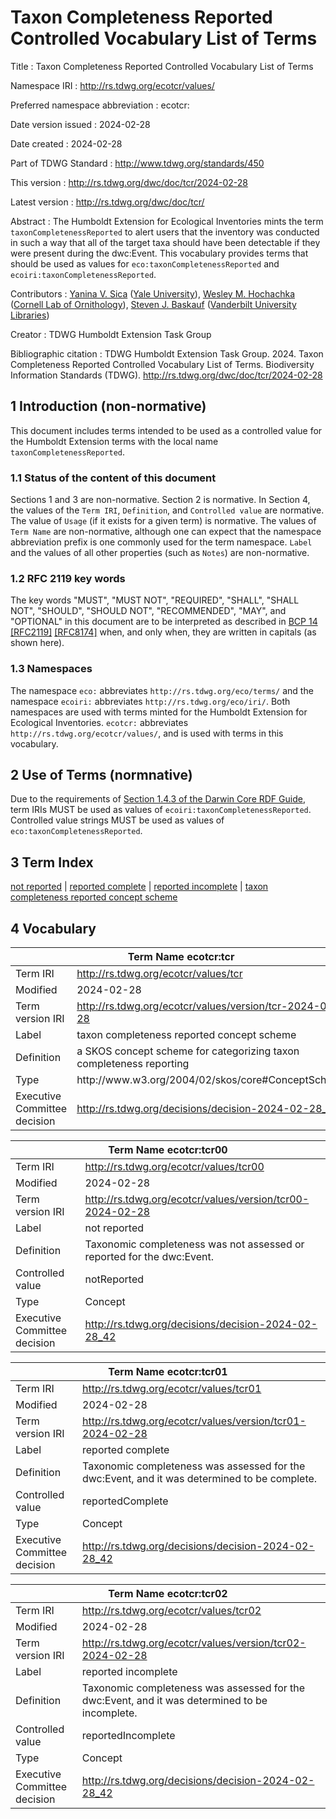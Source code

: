 # Taxon Completeness Reported Controlled Vocabulary List of Terms

Title
: Taxon Completeness Reported Controlled Vocabulary List of Terms

Namespace IRI
: http://rs.tdwg.org/ecotcr/values/

Preferred namespace abbreviation
: ecotcr:

Date version issued
: 2024-02-28

Date created
: 2024-02-28

Part of TDWG Standard
: <http://www.tdwg.org/standards/450>

This version
: <http://rs.tdwg.org/dwc/doc/tcr/2024-02-28>

Latest version
: <http://rs.tdwg.org/dwc/doc/tcr/>

Abstract
: The Humboldt Extension for Ecological Inventories mints the term `taxonCompletenessReported` to alert users that the inventory was conducted in such a way that all of the target taxa should have been detectable if they were present during the dwc:Event. This vocabulary provides terms that should be used as values for `eco:taxonCompletenessReported` and `ecoiri:taxonCompletenessReported`.

Contributors
: [Yanina V. Sica](https://orcid.org/0000-0002-1720-0127) ([Yale University](http://www.wikidata.org/entity/Q49112)), [Wesley M. Hochachka](https://orcid.org/0000-0002-0595-7827) ([Cornell Lab of Ornithology](http://www.wikidata.org/entity/Q2997535)), [Steven J. Baskauf](https://orcid.org/0000-0003-4365-3135) ([Vanderbilt University Libraries](http://www.wikidata.org/entity/Q16849893))

Creator
: TDWG Humboldt Extension Task Group

Bibliographic citation
: TDWG Humboldt Extension Task Group. 2024. Taxon Completeness Reported Controlled Vocabulary List of Terms. Biodiversity Information Standards (TDWG). <http://rs.tdwg.org/dwc/doc/tcr/2024-02-28>

## 1 Introduction (non-normative)

This document includes terms intended to be used as a controlled value for the Humboldt Extension terms with the local name `taxonCompletenessReported`. 

### 1.1 Status of the content of this document

Sections 1 and 3 are non-normative. Section 2 is normative. In Section 4, the values of the `Term IRI`, `Definition`, and `Controlled value` are normative. The value of `Usage` (if it exists for a given term) is normative. The values of `Term Name` are non-normative, although one can expect that the namespace abbreviation prefix is one commonly used for the term namespace. `Label` and the values of all other properties (such as `Notes`) are non-normative.

### 1.2 RFC 2119 key words
The key words "MUST", "MUST NOT", "REQUIRED", "SHALL", "SHALL NOT", "SHOULD", 
"SHOULD NOT", "RECOMMENDED", "MAY", and "OPTIONAL" in this document are to 
be interpreted as described in [BCP 14](https://datatracker.ietf.org/doc/html/bcp14)
[[RFC2119]](https://datatracker.ietf.org/doc/html/rfc2119)
[[RFC8174]](https://datatracker.ietf.org/doc/html/rfc8174)
when, and only when, they are written in capitals (as shown here).

### 1.3 Namespaces

The namespace `eco:` abbreviates `http://rs.tdwg.org/eco/terms/` and the namespace `ecoiri:` abbreviates `http://rs.tdwg.org/eco/iri/`. Both namespaces are used with terms minted for the Humboldt Extension for Ecological Inventories. `ecotcr:` abbreviates `http://rs.tdwg.org/ecotcr/values/`, and is used with terms in this vocabulary.

## 2 Use of Terms (normnative)

Due to the requirements of [Section 1.4.3 of the Darwin Core RDF Guide](http://rs.tdwg.org/dwc/terms/guides/rdf/#143-use-of-darwin-core-terms-in-rdf-normative), term IRIs MUST be used as values of `ecoiri:taxonCompletenessReported`. Controlled value strings MUST be used as values of `eco:taxonCompletenessReported`.

## 3 Term Index 

[not reported](#ecotcr_tcr00) |
[reported complete](#ecotcr_tcr01) |
[reported incomplete](#ecotcr_tcr02) |
[taxon completeness reported concept scheme](#ecotcr_tcr)

## 4 Vocabulary
<table>
	<thead>
		<tr>
			<th colspan="2"><a id="ecotcr_tcr"></a>Term Name  ecotcr:tcr</th>
		</tr>
	</thead>
	<tbody>
		<tr>
			<td>Term IRI</td>
			<td><a href="http://rs.tdwg.org/ecotcr/values/tcr">http://rs.tdwg.org/ecotcr/values/tcr</a></td>
		</tr>
		<tr>
			<td>Modified</td>
			<td>2024-02-28</td>
		</tr>
		<tr>
			<td>Term version IRI</td>
			<td><a href="http://rs.tdwg.org/ecotcr/values/version/tcr-2024-02-28">http://rs.tdwg.org/ecotcr/values/version/tcr-2024-02-28</a></td>
		</tr>
		<tr>
			<td>Label</td>
			<td>taxon completeness reported concept scheme</td>
		</tr>
		<tr>
			<td>Definition</td>
			<td>a SKOS concept scheme for categorizing taxon completeness reporting</td>
		</tr>
		<tr>
			<td>Type</td>
			<td>http://www.w3.org/2004/02/skos/core#ConceptScheme</td>
		</tr>
		<tr>
			<td>Executive Committee decision</td>
			<td><a href="http://rs.tdwg.org/decisions/decision-2024-02-28_42">http://rs.tdwg.org/decisions/decision-2024-02-28_42</a></td>
		</tr>
	</tbody>
</table>

<table>
	<thead>
		<tr>
			<th colspan="2"><a id="ecotcr_tcr00"></a>Term Name  ecotcr:tcr00</th>
		</tr>
	</thead>
	<tbody>
		<tr>
			<td>Term IRI</td>
			<td><a href="http://rs.tdwg.org/ecotcr/values/tcr00">http://rs.tdwg.org/ecotcr/values/tcr00</a></td>
		</tr>
		<tr>
			<td>Modified</td>
			<td>2024-02-28</td>
		</tr>
		<tr>
			<td>Term version IRI</td>
			<td><a href="http://rs.tdwg.org/ecotcr/values/version/tcr00-2024-02-28">http://rs.tdwg.org/ecotcr/values/version/tcr00-2024-02-28</a></td>
		</tr>
		<tr>
			<td>Label</td>
			<td>not reported</td>
		</tr>
		<tr>
			<td>Definition</td>
			<td>Taxonomic completeness was not assessed or reported for the dwc:Event.</td>
		</tr>
		<tr>
			<td>Controlled value</td>
			<td>notReported</td>
		</tr>
		<tr>
			<td>Type</td>
			<td>Concept</td>
		</tr>
		<tr>
			<td>Executive Committee decision</td>
			<td><a href="http://rs.tdwg.org/decisions/decision-2024-02-28_42">http://rs.tdwg.org/decisions/decision-2024-02-28_42</a></td>
		</tr>
	</tbody>
</table>

<table>
	<thead>
		<tr>
			<th colspan="2"><a id="ecotcr_tcr01"></a>Term Name  ecotcr:tcr01</th>
		</tr>
	</thead>
	<tbody>
		<tr>
			<td>Term IRI</td>
			<td><a href="http://rs.tdwg.org/ecotcr/values/tcr01">http://rs.tdwg.org/ecotcr/values/tcr01</a></td>
		</tr>
		<tr>
			<td>Modified</td>
			<td>2024-02-28</td>
		</tr>
		<tr>
			<td>Term version IRI</td>
			<td><a href="http://rs.tdwg.org/ecotcr/values/version/tcr01-2024-02-28">http://rs.tdwg.org/ecotcr/values/version/tcr01-2024-02-28</a></td>
		</tr>
		<tr>
			<td>Label</td>
			<td>reported complete</td>
		</tr>
		<tr>
			<td>Definition</td>
			<td>Taxonomic completeness was assessed for the dwc:Event, and it was determined to be complete.</td>
		</tr>
		<tr>
			<td>Controlled value</td>
			<td>reportedComplete</td>
		</tr>
		<tr>
			<td>Type</td>
			<td>Concept</td>
		</tr>
		<tr>
			<td>Executive Committee decision</td>
			<td><a href="http://rs.tdwg.org/decisions/decision-2024-02-28_42">http://rs.tdwg.org/decisions/decision-2024-02-28_42</a></td>
		</tr>
	</tbody>
</table>

<table>
	<thead>
		<tr>
			<th colspan="2"><a id="ecotcr_tcr02"></a>Term Name  ecotcr:tcr02</th>
		</tr>
	</thead>
	<tbody>
		<tr>
			<td>Term IRI</td>
			<td><a href="http://rs.tdwg.org/ecotcr/values/tcr02">http://rs.tdwg.org/ecotcr/values/tcr02</a></td>
		</tr>
		<tr>
			<td>Modified</td>
			<td>2024-02-28</td>
		</tr>
		<tr>
			<td>Term version IRI</td>
			<td><a href="http://rs.tdwg.org/ecotcr/values/version/tcr02-2024-02-28">http://rs.tdwg.org/ecotcr/values/version/tcr02-2024-02-28</a></td>
		</tr>
		<tr>
			<td>Label</td>
			<td>reported incomplete</td>
		</tr>
		<tr>
			<td>Definition</td>
			<td>Taxonomic completeness was assessed for the dwc:Event, and it was determined to be incomplete.</td>
		</tr>
		<tr>
			<td>Controlled value</td>
			<td>reportedIncomplete</td>
		</tr>
		<tr>
			<td>Type</td>
			<td>Concept</td>
		</tr>
		<tr>
			<td>Executive Committee decision</td>
			<td><a href="http://rs.tdwg.org/decisions/decision-2024-02-28_42">http://rs.tdwg.org/decisions/decision-2024-02-28_42</a></td>
		</tr>
	</tbody>
</table>


